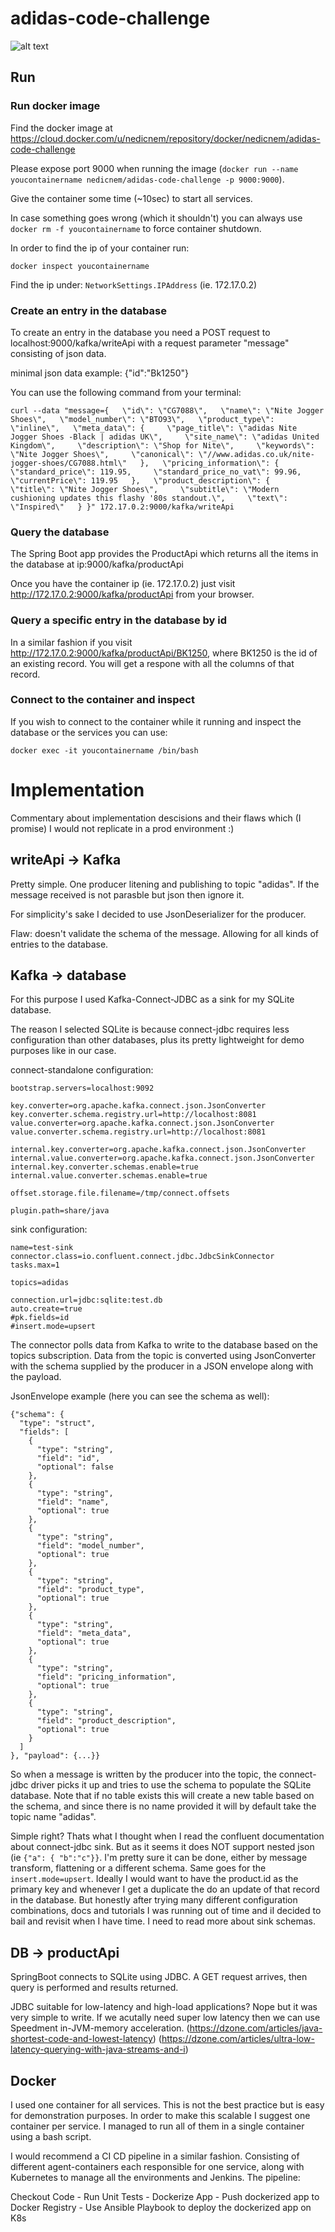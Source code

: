 # adidas-code-challenge

![alt text](https://github.com/NedicNemanja/adidas-code-challenge/blob/master/adidas-code-challenge.png "the stack")

## Run

### Run docker image

Find the docker image at https://cloud.docker.com/u/nedicnem/repository/docker/nedicnem/adidas-code-challenge

Please expose port 9000 when running the image (```docker run --name youcontainername nedicnem/adidas-code-challenge -p 9000:9000```).

Give the container some time (~10sec) to start all services.

In case something goes wrong (which it shouldn't) you can always use ```docker rm -f youcontainername``` to force container shutdown.

In order to find the ip of your container run:

```
docker inspect youcontainername
```

Find the ip under: ```NetworkSettings.IPAddress``` (ie. 172.17.0.2)

### Create an entry in the database

To create an entry in the database you need a POST request to localhost:9000/kafka/writeApi with a request parameter "message" consisting of json data.

minimal json data example: {"id":"Bk1250"}

You can use the following command from your terminal:

```
curl --data "message={   \"id\": \"CG7088\",   \"name\": \"Nite Jogger Shoes\",   \"model_number\": \"BTO93\",   \"product_type\": \"inline\",   \"meta_data\": {     \"page_title\": \"adidas Nite Jogger Shoes -Black | adidas UK\",     \"site_name\": \"adidas United Kingdom\",     \"description\": \"Shop for Nite\",     \"keywords\": \"Nite Jogger Shoes\",     \"canonical\": \"//www.adidas.co.uk/nite-jogger-shoes/CG7088.html\"   },   \"pricing_information\": {     \"standard_price\": 119.95,     \"standard_price_no_vat\": 99.96,     \"currentPrice\": 119.95   },   \"product_description\": {     \"title\": \"Nite Jogger Shoes\",     \"subtitle\": \"Modern cushioning updates this flashy '80s standout.\",     \"text\": \"Inspired\"   } }" 172.17.0.2:9000/kafka/writeApi
```

### Query the database

The Spring Boot app provides the ProductApi which returns all the items in the database at ip:9000/kafka/productApi

Once you have the container ip (ie. 172.17.0.2) just visit http://172.17.0.2:9000/kafka/productApi from your browser.
 
### Query a specific entry in the database by id

In a similar fashion if you visit http://172.17.0.2:9000/kafka/productApi/BK1250, where BK1250 is the id of an existing record. You will get a respone with all the columns of that record.

### Connect to the container and inspect

If you wish to connect to the container while it running and inspect the database or the services you can use:

```docker exec -it youcontainername /bin/bash```

# Implementation

Commentary about implementation descisions and their flaws which (I promise) I would not replicate in a prod environment :)

## writeApi -> Kafka
Pretty simple. One producer litening and publishing to topic "adidas". If the message received is not parasble but json then ignore it.

For simplicity's sake I decided to use JsonDeserializer for the producer.


Flaw: doesn't validate the schema of the message. Allowing for all kinds of entries to the database.

## Kafka -> database

For this purpose I used Kafka-Connect-JDBC as a sink for my SQLite database.

The reason I selected SQLite is because connect-jdbc requires less configuration than other databases, plus its pretty lightweight for demo purposes like in our case.

connect-standalone configuration:
```
bootstrap.servers=localhost:9092

key.converter=org.apache.kafka.connect.json.JsonConverter
key.converter.schema.registry.url=http://localhost:8081
value.converter=org.apache.kafka.connect.json.JsonConverter
value.converter.schema.registry.url=http://localhost:8081

internal.key.converter=org.apache.kafka.connect.json.JsonConverter
internal.value.converter=org.apache.kafka.connect.json.JsonConverter
internal.key.converter.schemas.enable=true
internal.value.converter.schemas.enable=true

offset.storage.file.filename=/tmp/connect.offsets

plugin.path=share/java
```

sink configuration:
```
name=test-sink
connector.class=io.confluent.connect.jdbc.JdbcSinkConnector
tasks.max=1

topics=adidas

connection.url=jdbc:sqlite:test.db
auto.create=true
#pk.fields=id
#insert.mode=upsert
```

The connector polls data from Kafka to write to the database based on the topics subscription. Data from the topic is converted using JsonConverter with the schema supplied by the producer in a JSON envelope along with the payload.

JsonEnvelope example (here you can see the schema as well):
```
{"schema": {
  "type": "struct",
  "fields": [
    {
      "type": "string",
      "field": "id",
      "optional": false
    },
    {
      "type": "string",
      "field": "name",
      "optional": true
    },
    {
      "type": "string",
      "field": "model_number",
      "optional": true
    },
    {
      "type": "string",
      "field": "product_type",
      "optional": true
    },
    {
      "type": "string",
      "field": "meta_data",
      "optional": true
    },
    {
      "type": "string",
      "field": "pricing_information",
      "optional": true
    },
    {
      "type": "string",
      "field": "product_description",
      "optional": true
    }
  ]
}, "payload": {...}}
```

So when a message is written by the producer into the topic, the connect-jdbc driver picks it up and tries to use the schema to populate the SQLite database. Note that if no table exists this will create a new table based on the schema, and since there is no name provided it will by default take the topic name "adidas".

Simple right?
Thats what I thought when I read the confluent documentation about connect-jdbc sink. But as it seems it does NOT support nested json (ie ```{"a": { "b":"c"}}```. I'm pretty sure it can be done, either by message transform, flattening or a different schema.
Same goes for the ```insert.mode=upsert```. Ideally  I would want to have the product.id as the primary key and whenever I get a duplicate the do an update of that record in the database. But honestly after trying many different configuration combinations, docs and tutorials I was running out of time and iI decided to bail and revisit when I have time. I need to read more about sink schemas.

## DB -> productApi

SpringBoot connects to SQLite using JDBC. A GET request arrives, then query is performed and results returned.

JDBC suitable for low-latency and high-load applications? Nope but it was very simple to write. If we acutally need super low latency then we can use Speedment in-JVM-memory acceleration. 
(https://dzone.com/articles/java-shortest-code-and-lowest-latency)
(https://dzone.com/articles/ultra-low-latency-querying-with-java-streams-and-i)

## Docker

I used one container for all services. This is not the best practice but is easy for demonstration purposes. In order to make this scalable I suggest one container per service. I managed to run all of them in a single container using a bash script.

I would recommend a CI CD pipeline in a similar fashion. Consisting of different agent-containers each responsible for one service, along with Kubernetes to manage all the environments and Jenkins.
The pipeline:

Checkout Code - Run Unit Tests - Dockerize App - Push dockerized app to Docker Registry - Use Ansible Playbook to deploy the dockerized app on K8s
